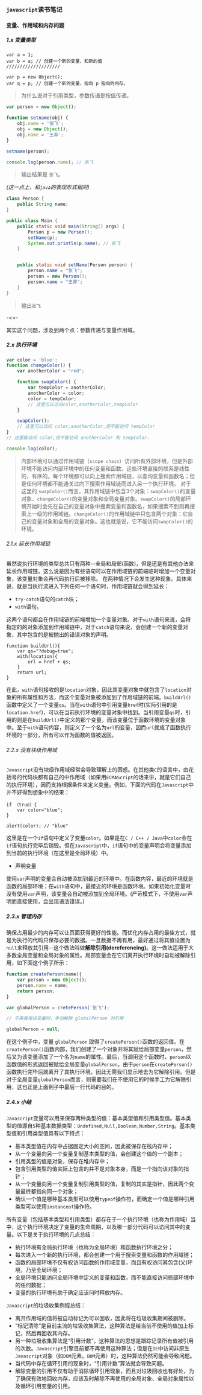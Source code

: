 ### `javascript`读书笔记

#### 变量、作用域和内存问题

##### 1.x 变量类型
	
```
var a = 1;
var b = a; // 创建一个新的变量，和新的值
////////////////////

var p = new Object();
var q = p; // 创建一个新的变量，指向 p 指向的内存。
```

> 为什么说对于引用类型，参数传递是按值传递。

```javascript
var person = new Object();

function setname(obj) {
    obj.name = '张飞';
    obj = new Object();
    obj.name = '王菲';
}

setname(person);

console.log(person.name); // 张飞
``` 

> 输出结果是 `张飞`。	

*(这一点上，和`java`的表现形式相同)*

```java
class Person {
    public String name;
}

public class Main {
    public static void main(String[] args) {
        Person p = new Person();
        setName(p);
        System.out.println(p.name); // 张飞
    }


    public static void setName(Person person) {
        person.name = "张飞";
        person = new Person();
        person.name = "王菲";
    }
}
```
> 输出`张飞`

-<>-

其实这个问题，涉及到两个点：参数传递与变量作用域。

##### 2.x 执行环境

```javascript
var color = 'blue';
function changeColor() {
    var anotherColor = "red";

    function swapColor() {
        var tempColor = anotherColor;
        anotherColor = color;
        color = tempColor;
        // 这里可以访问color,anotherColor,tempColor
    }

    swapColor();
    // 这里可以访问 color,anotherColor,但不能访问 tempColor
}
// 这里能访问 color,但不能访问 anotherColor 和 tempColor.

console.log(color);
```

> 内部环境可以通过作用域链（`scope chain`）访问所有外部环境，但是外部环境不能访问内部环境中的任何变量和函数。这些环境直接的联系是线性的，有序的。每个环境都可以向上搜索作用域链，以查询变量和函数名；但是任何环境都不能通关过向下搜索作用域链而进入另一个执行环境。
> 对于这里的 `swapColor()`而言，其作用域链中包含3个对象：`swapColor()`的变量对象、`changeColor()`的变量对象和全局变量对象。`swapColor()`的局部环境开始时会先在自己的变量对象中搜索变量和函数名，如果搜索不到则再搜索上一级的作用域链。`changeColor()`的作用域链中只包含两个对象：它自己的变量对象和全局的变量对象。这也就是说，它不能访问`swapColor()`的环境。

###### 2.1.x 延长作用域链

虽然说执行环境的类型总共只有两种--全局和局部(函数)，但是还是有其他办法来延长作用域链。这么说是因为有些语句可以在作用域链的前端临时增加一个变量对象，该变量对象会再代码执行后被移除。
在两种情况下会发生这种现象。具体来说，就是当执行流进入下列任何一个语句时，作用域链就会得到延长：
 
 + `try-catch`语句的`catch`块；
 + `with`语句。

这两个语句都会在作用域链的前端增加一个变量对象。对于`with`语句来说，会将指定的的对象添加到作用域链中，对于`catch`语句来说，会创建一个新的变量对象，其中包含的是被抛出的错误对象的声明。

```
function buildUrl(){
	var qs="?debug=true";
	with(location){
		url = href + qs;
	}
	return url;
}
```
在此，`with`语句接收的是`location`对象，因此其变量对象中就包含了`location`对象的所有属性和方法，而这个变量对象被添加到了作用域链的前端。`buildUrl()`函数中定义了一个变量`qs`。当在`with`语句中引用变量`href`时(实际引用的是`location.href`)，可以在当前执行环境的变量对象中找到。当引用变量`qs`时，引用的则是在`buildUrl()`中定义的那个变量，而该变量位于函数环境的变量对象中。至于`with`语句内容，则定义了一个名为`url`的变量，因而`url`就成了函数执行环境的一部分，所有可以作为函数的值被返回。

###### 2.2.x 没有块级作用域

`Javascript`没有块级作用域经常会导致理解上的困惑。在其他类`C`的语言中，由花括号的代码块都有自己的中作用域（如果用`ECMAScript`的话来讲，就是它们自己的执行环境），因而支持根据条件来定义变量。例如，下面的代码在`Javascript`中并不好得到想象中的结果：

```
if （true）{
	var color="blue";
}

alert(color); // "blue"
```

这里是在一个`if`语句中定义了变量`color`。如果是在`C / C++ / Java`中`color`会在`if`语句执行完毕后销毁。但在`Javascript`中，`if`语句中的变量声明会将变量添加到当前的执行环境（在这里是全局环境）中。

* 声明变量

使用`var`声明的变量会自动被添加到最近的环境中。在函数内容，最近的环境就是函数的局部环境；在`with`语句中，最接近的环境是函数环境。如果初始化变量时没有使用`var`声明，该变量会自动被添加到全局环境。(严苛模式下，不使用`var`声明而直接使用，会出现语法错误。)

##### 2.3.x 管理内存

确保占用最少的内存可以让页面获得更好的性能。而优化内存占用的最佳方式，就是为执行的代码只保存必要的数据。一旦数据不再有用，最好通过将其值设置为`null`来释放其引用--这个做法叫做**解除引用(dereferencing)**。这一做法适用于大多数全局变量和全局对象的属性。局部变量会在它们离开执行环境时自动被解除引用，如下面这个例子所示：

```javascript
function createPerson(name){
	var person = new Object();
	person.name = name;
	return person;
}

var globalPerson = cretePerson('张飞');

// 不再使用该变量时，手动解除 globalPerson 的引用

globalPerson = null;
```

在这个例子中，变量 `globalPerson` 取得了`createPerson()`函数的返回值。在`createPerson()`函数内部，我们创建了一个对象并将其赋给局部变量`person`，然后又为该变量添加了一个名为`name`的属性。最后，当调用这个函数时，`person`以函数值的形式返回被赋给全局变量`globalPerson`。由于`person`在`createPerson()`函数执行完毕后就离开了其执行环境，因此无需我们显示地去为它解除引用。但是对于全局变量`globalPerson`而言，则需要我们在不使用它的时候手工为它解除引用，这也正是上面例子中最后一行代码的目的。

##### 2.4.x 小结
`Javascript`变量可以用来保存两种类型的值：基本类型值和引用类型值。基本类型的值源自`5`种基本数据类型：`Undefined,Null,Boolean,Number,String`。基本类型值和引用类型值具有以下特点：
	
* 基本类型值在内存中占据固定大小的空间，因此被保存在栈内存中；
* 从一个变量向另一个变量复制基本类型的值，会创建这个值的一个副本；
* 引用类型的值是对象，保存在堆内存中；
* 包含引用类型的值实际上包含的并不是对象本身，而是一个指向该对象的指针；
* 从一个变量向另一个变量复制引用类型的值，复制的其实是指针，因此两个变量最终都指向同一个对象；
* 确认一个值是哪种基本类型可以使用`typeof`操作符，而确定一个值是哪种引用类型可以使用`instanceof`操作符。
	
所有变量（包括基本类型和引用类型）都存在于一个执行环境（也称为作用域）当中，这个执行环境决定了变量的生命周期，以及哪一部分代码可以访问其中的变量。以下是关于执行环境的几点总结：

* 执行环境有全局执行环境（也称为全局环境）和函数执行环境之分；
* 每次进入一个新的执行环境，都会创建一个用于搜索变量和函数的作用域链；
* 函数的局部环境不仅有权访问函数的作用域变量，而且有权访问其包含(父)环境，乃至全局环境；
* 全局环境只能访问全局环境中定义的变量和函数，而不能直接访问局部环境中的任何数据；
* 变量的执行环境有助于确定应该何时释放内存。

`Javascript`的垃圾收集例程总结：

* 离开作用域的值将被自动标记为可以回收，因此将在垃圾收集期间被删除。
* “标记清除”是目前主流的垃圾收集算法，这种算法是给当前不使用的值加上标记，然后再回收其内存。
* 另一种垃圾收集算法是“引用计数”，这种算法的思想是跟踪记录所有值被引用的次数。`Javascript`引擎目前都不再使用这种算法；但是在`IE`中访问非原生`Javascript`对象（如`DOM`元素，`BOM`元素）时，这种算法仍然可能会导致问题。
* 当代码中存在循环引用的现象时，“引用计数”算法就会导致问题。
* 解除变量的引用不仅有助于消除循环引用现象，而且对垃圾回收也有好处，为了确保有效地回收内存，应该及时解除不再使用的全局对象、全局对象属性以及循环引用变量的引用。